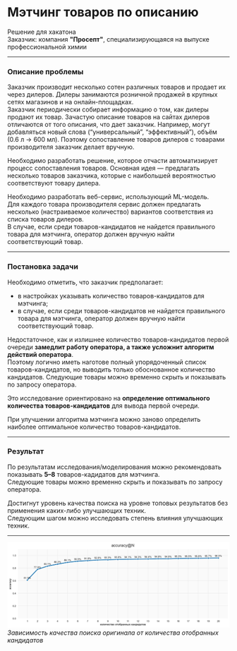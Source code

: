 # Мэтчинг товаров по описанию

Решение для хакатона  
Заказчик: компания **"Просепт"**, специализирующаяся на выпуске профессиональной химии

---

### Описание проблемы

Заказчик производит несколько сотен различных товаров и продает их через дилеров. Дилеры занимаются розничной продажей в крупных сетях магазинов и на онлайн-площадках.  
Заказчик периодически собирает информацию о том, как дилеры продают их товар. Зачастую описание товаров на сайтах дилеров отличаются от того описания, что дает заказчик. Например, могут добавляться новый слова (“универсальный”, “эффективный”), объём (0.6 л -> 600 мл). Поэтому сопоставление товаров дилеров с товарами производителя заказчик делает вручную.

Необходимо разработать решение, которое отчасти автоматизирует процесс сопоставления товаров. Основная идея — предлагать несколько товаров заказчика, которые с наибольшей вероятностью соответствуют товару дилера.

Необходимо разработать веб-сервис, использующий ML-модель.  
Для каждого товара производителя сервис должен предлагать несколько (настраиваемое количество) вариантов соответствия из списка товаров дилеров.  
В случае, если среди товаров-кандидатов не найдется правильного товара для мэтчинга, оператор должен вручную найти соответствующий товар.

---

### Постановка задачи

Необходимо отметить, что заказчик предполагает:

- в настройках указывать количество товаров-кандидатов для мэтчинга;  
- в случае, если среди товаров-кандидатов не найдется правильного товара для мэтчинга, оператор должен вручную найти соответствующий товар.

Недостаточное, как и излишнее количество товаров-кандидатов первой очереди **замедлит работу оператора, а также усложнит алгоритм действий оператора**.  
Поэтому логично иметь наготове полный упорядоченный список товаров-кандидатов, но выводить только обоснованное количество кандидатов. Следующие товары можно временно скрыть и показывать по запросу оператора.

Это исследование ориентировано на **определение оптимального количества товаров-кандидатов** для вывода первой очереди.

При улучшении алгоритма мэтчинга можно заново определить наиболее оптимальное количество товаров-кандидатов.

---

### Результат

По результатам исследования/моделирования можно рекомендовать показывать **5–8** товаров-кадидатов для мэтчинга.  
Следующие товары можно временно скрыть и показывать по запросу оператора.

Достигнут уровень качества поиска на уровне топовых результатов без применения каких-либо улучшающих техник.  
Следующим шагом можно исследовать степень влияния улучшающих техник.


---

![Зависимость качества поиска оригинала от количества отобранных кандидатов](https://github.com/Nanobelka/prosept_matching/blob/main/images/accuracy%40N.png)
*Зависимость качества поиска оригинала от количества отобранных кандидатов*
